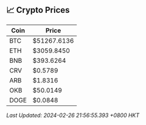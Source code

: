## 📈 Crypto Prices

| Coin | Price |
| ---- | ----- |
| BTC | $51267.6136 |
| ETH | $3059.8450 |
| BNB | $393.6264 |
| CRV | $0.5789 |
| ARB | $1.8316 |
| OKB | $50.0149 |
| DOGE | $0.0848 |

_Last Updated: 2024-02-26 21:56:55.393 +0800 HKT_